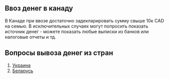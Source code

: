 ## Ввоз денег в канаду

В Канаде при ввозе достаточно задекларировать сумму свыше 10к CAD на семью. В исключительных случаях могут попросить показать источник денег - можете показать любые выписки из банков или налоговые отчеты и тд.

## Вопросы вывоза денег из стран

1. [Украина](cash_ukraine)
2. [Беларусь](cash_belarus)
